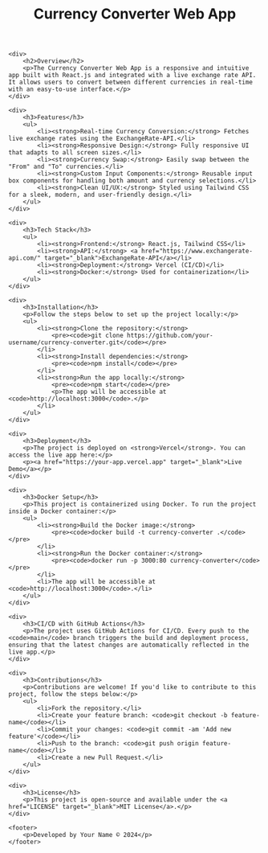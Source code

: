 <!DOCTYPE html>
<html lang="en">
<head>
    <meta charset="UTF-8">
    <meta name="viewport" content="width=device-width, initial-scale=1.0">
    <title>Currency Converter Web App</title>
</head>
<body>
    <header>
        <h1>Currency Converter Web App</h1>
    </header>

    <div>
        <h2>Overview</h2>
        <p>The Currency Converter Web App is a responsive and intuitive app built with React.js and integrated with a live exchange rate API. It allows users to convert between different currencies in real-time with an easy-to-use interface.</p>
    </div>

    <div>
        <h3>Features</h3>
        <ul>
            <li><strong>Real-time Currency Conversion:</strong> Fetches live exchange rates using the ExchangeRate-API.</li>
            <li><strong>Responsive Design:</strong> Fully responsive UI that adapts to all screen sizes.</li>
            <li><strong>Currency Swap:</strong> Easily swap between the "From" and "To" currencies.</li>
            <li><strong>Custom Input Components:</strong> Reusable input box components for handling both amount and currency selections.</li>
            <li><strong>Clean UI/UX:</strong> Styled using Tailwind CSS for a sleek, modern, and user-friendly design.</li>
        </ul>
    </div>

    <div>
        <h3>Tech Stack</h3>
        <ul>
            <li><strong>Frontend:</strong> React.js, Tailwind CSS</li>
            <li><strong>API:</strong> <a href="https://www.exchangerate-api.com/" target="_blank">ExchangeRate-API</a></li>
            <li><strong>Deployment:</strong> Vercel (CI/CD)</li>
            <li><strong>Docker:</strong> Used for containerization</li>
        </ul>
    </div>

    <div>
        <h3>Installation</h3>
        <p>Follow the steps below to set up the project locally:</p>
        <ul>
            <li><strong>Clone the repository:</strong>
                <pre><code>git clone https://github.com/your-username/currency-converter.git</code></pre>
            </li>
            <li><strong>Install dependencies:</strong>
                <pre><code>npm install</code></pre>
            </li>
            <li><strong>Run the app locally:</strong>
                <pre><code>npm start</code></pre>
                <p>The app will be accessible at <code>http://localhost:3000</code>.</p>
            </li>
        </ul>
    </div>

    <div>
        <h3>Deployment</h3>
        <p>The project is deployed on <strong>Vercel</strong>. You can access the live app here:</p>
        <p><a href="https://your-app.vercel.app" target="_blank">Live Demo</a></p>
    </div>

    <div>
        <h3>Docker Setup</h3>
        <p>This project is containerized using Docker. To run the project inside a Docker container:</p>
        <ul>
            <li><strong>Build the Docker image:</strong>
                <pre><code>docker build -t currency-converter .</code></pre>
            </li>
            <li><strong>Run the Docker container:</strong>
                <pre><code>docker run -p 3000:80 currency-converter</code></pre>
            </li>
            <li>The app will be accessible at <code>http://localhost:3000</code>.</li>
        </ul>
    </div>

    <div>
        <h3>CI/CD with GitHub Actions</h3>
        <p>The project uses GitHub Actions for CI/CD. Every push to the <code>main</code> branch triggers the build and deployment process, ensuring that the latest changes are automatically reflected in the live app.</p>
    </div>

    <div>
        <h3>Contributions</h3>
        <p>Contributions are welcome! If you'd like to contribute to this project, follow the steps below:</p>
        <ul>
            <li>Fork the repository.</li>
            <li>Create your feature branch: <code>git checkout -b feature-name</code></li>
            <li>Commit your changes: <code>git commit -am 'Add new feature'</code></li>
            <li>Push to the branch: <code>git push origin feature-name</code></li>
            <li>Create a new Pull Request.</li>
        </ul>
    </div>

    <div>
        <h3>License</h3>
        <p>This project is open-source and available under the <a href="LICENSE" target="_blank">MIT License</a>.</p>
    </div>

    <footer>
        <p>Developed by Your Name © 2024</p>
    </footer>
</body>
</html>
